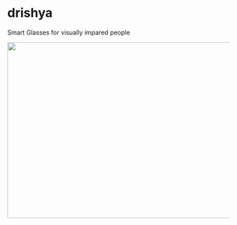 # drishya
Smart Glasses for visually impared people

<img src="https://github.com/prajwalbhagwat/drishya/assets/80095233/67771c78-ccf6-4592-aeda-23f8f8167d28" width=600 height=400 />
